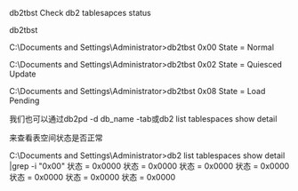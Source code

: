 db2tbst Check db2 tablesapces status 



db2tbst <tablespace state>



C:\Documents and Settings\Administrator>db2tbst 0x00
State = Normal

C:\Documents and Settings\Administrator>db2tbst 0x02
State = Quiesced Update

C:\Documents and Settings\Administrator>db2tbst 0x08
State = Load Pending



我们也可以通过db2pd -d db_name -tab或db2 list tablespaces show detail 

来查看表空间状态是否正常

C:\Documents and Settings\Administrator>db2  list tablespaces show detail |grep -i "0x00"
 状态                   = 0x0000
 状态                   = 0x0000
 状态                   = 0x0000
 状态                   = 0x0000
 状态                   = 0x0000
 状态                   = 0x0000
 状态                   = 0x0000